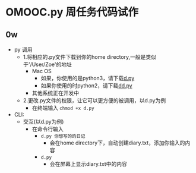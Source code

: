# OMOOC.py 周任务代码试作

## 0w

- py 调用
	- 1.将相应的.py文件下载到你的home directory,一般是类似于'/User/Zoe'的地址
		- Mac OS 
			- 如果，你使用的是python3，请下载[d.py](http://zoejane.net/python/d.py)
			- 如果你使用的时python2，请下载[dd.py](http://zoejane.net/python/dd.py)
		- 其他系统正在开发中
	- 2.更改.py文件的权限，让它可以更方便的被调用，以d.py为例
		- 在终端输入 ```chmod +x d.py```
- CLI:
    + 交互(以d.py为例)
   		- 在命令行输入
    		- ```d.py 你想写的的日记```
    			- 会在home directory下，自动创建diary.txt，添加你输入的内容
    		- ```d.py```
    			- 会在屏幕上显示diary.txt中的内容
    	 
    
    
